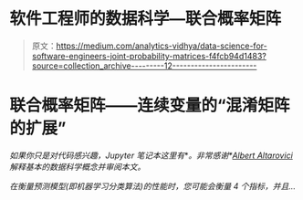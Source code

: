 # 软件工程师的数据科学—联合概率矩阵

> 原文：<https://medium.com/analytics-vidhya/data-science-for-software-engineers-joint-probability-matrices-f4fcb94d1483?source=collection_archive---------12----------------------->

# 联合概率矩阵——连续变量的“混淆矩阵的扩展”

*如果你只是对代码感兴趣，Jupyter 笔记本这里有*[](https://github.com/Olshansk/data_science_for_swe/blob/master/transition_matrix/Transition%20Matrix.ipynb)**。非常感谢*[*Albert Altarovici*](https://www.linkedin.com/in/altarovici/)*解释基本的数据科学概念并审阅本文。**

*在衡量预测模型(即机器学习分类算法)的性能时，您可能会衡量 4 个指标，并且…*